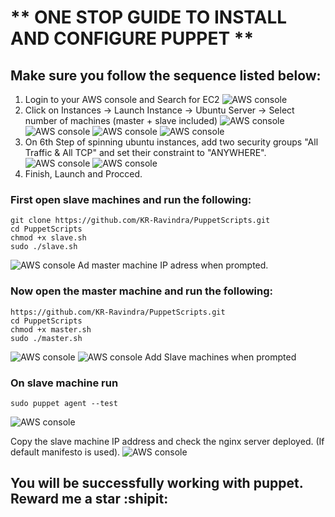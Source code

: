 # ** ONE STOP GUIDE TO INSTALL AND CONFIGURE PUPPET **

## Make sure you follow the sequence listed below:

1. Login to your AWS console and Search for EC2
    ![AWS console](images/Puppet1.png)
2. Click on Instances -> Launch Instance -> Ubuntu Server -> Select number of machines (master + slave included)
    ![AWS console](images/Puppet2.png)
    ![AWS console](images/Puppet3.png)
    ![AWS console](images/Puppet4.png)
    ![AWS console](images/Puppet5.png)
3. On 6th Step of spinning ubuntu instances,
     add two security groups "All Traffic & All TCP" and set their constraint to "ANYWHERE".
    ![AWS console](images/Puppet6.png)
    ![AWS console](images/Puppet7.png)
4. Finish, Launch and Procced.

### First open slave machines and run the following:
```
git clone https://github.com/KR-Ravindra/PuppetScripts.git
cd PuppetScripts
chmod +x slave.sh
sudo ./slave.sh

```
![AWS console](images/Puppet9.png)
Ad master machine IP adress when prompted.

### Now open the master machine and run the following:

```
https://github.com/KR-Ravindra/PuppetScripts.git
cd PuppetScripts
chmod +x master.sh
sudo ./master.sh

```

![AWS console](images/Puppet10.png)
![AWS console](images/Puppet11.png)
Add Slave machines when prompted

### On slave machine run 

```
sudo puppet agent --test
```
![AWS console](images/Puppet12.png)

Copy the slave machine IP address and check the nginx server deployed. (If default manifesto is used).
![AWS console](images/Puppet13.png)
## You will be successfully working with puppet. Reward me a star :shipit:
